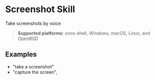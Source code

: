 # Screenshot Skill

Take screenshots by voice

> **Supported platforms**: ovos-shell, Windows, macOS, Linux, and OpenBSD

## Examples
* "take a screenshot" 
* "capture the screen",
